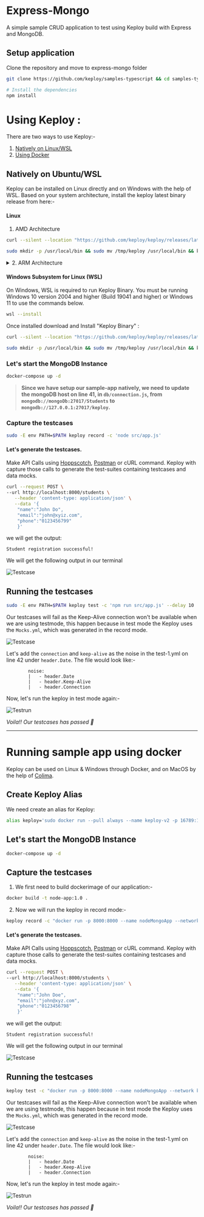 # Express-Mongo

A simple sample CRUD application to test using Keploy build with Express and MongoDB.

## Setup application
Clone the repository and move to express-mongo folder
```bash
git clone https://github.com/keploy/samples-typescript && cd samples-typescript/express-mongo

# Install the dependencies
npm install
```

# Using Keploy :

There are two ways to use Keploy:-

1. [Natively on Linux/WSL](#natively-on-ubuntuwsl)
2. [Using Docker](#running-sample-app-using-docker)

## Natively on Ubuntu/WSL

Keploy can be installed on Linux directly and on Windows with the help of WSL. Based on your system architecture, install the keploy latest binary release from here:-

#### Linux
1. AMD Architecture
```zsh
curl --silent --location "https://github.com/keploy/keploy/releases/latest/download/keploy_linux_amd64.tar.gz" | tar xz -C /tmp

sudo mkdir -p /usr/local/bin && sudo mv /tmp/keploy /usr/local/bin && keploy
```

<details>
<Summary> 2. ARM Architecture </Summary>


```zsh
curl --silent --location "https://github.com/keploy/keploy/releases/latest/download/keploy_linux_arm64.tar.gz" | tar xz -C /tmp

sudo mkdir -p /usr/local/bin && sudo mv /tmp/keploy /usr/local/bin && keploy
```
</details>

#### Windows Subsystem for Linux (WSL)

On Windows, WSL is required to run Keploy Binary. You must be running Windows 10 version 2004 and higher (Build 19041 and higher) or Windows 11 to use the commands below.

```bash
wsl --install
```
Once installed download and Install "Keploy Binary" :

```bash
curl --silent --location "https://github.com/keploy/keploy/releases/latest/download/keploy_linux_amd64.tar.gz" | tar xz -C /tmp

sudo mkdir -p /usr/local/bin && sudo mv /tmp/keploy /usr/local/bin && keploy
```

### Let's start the MongoDB Instance
```zsh
docker-compose up -d
```

> **Since we have setup our sample-app natively, we need to update the mongoDB host on line 41, in `db/connection.js`, from `mongodb://mongoDb:27017/Students` to `mongodb://127.0.0.1:27017/keploy`.**

### Capture the testcases

```bash
sudo -E env PATH=$PATH keploy record -c 'node src/app.js'
```

#### Let's generate the testcases.
Make API Calls using [Hoppscotch](https://hoppscotch.io), [Postman](https://postman.com) or cURL command. Keploy with capture those calls to generate the test-suites containing testcases and data mocks.

```bash
curl --request POST \
--url http://localhost:8000/students \
   --header 'content-type: application/json' \
   --data '{
    "name":"John Do",
    "email":"john@xyiz.com",
    "phone":"0123456799"
    }'
```

we will get the output:

```
Student registration successful!
```

We will get the following output in our terminal

![Testcase](./img/testcase-node.png)

## Running the testcases

```bash
sudo -E env PATH=$PATH keploy test -c 'npm run src/app.js' --delay 10
```

Our testcases will fail as the Keep-Alive connection won't be available when we are using testmode, this happen because in test mode the Keploy uses the `Mocks.yml`, which was generated in the record mode.

![Testcase](./img/testrun-node-fail.png)

Let's add the `connection` and `keep-alive` as the noise in the test-1.yml on line 42 under `header.Date`. The file would look like:-
```
        noise:
        |   - header.Date
        |   - header.Keep-Alive
        |   - header.Connection
```

Now, let's run the keploy in test mode again:-

![Testrun](./img/testrun-node-pass.png)

*Voila!! Our testcases has passed 🌟*

---

# Running sample app using docker

Keploy can be used on Linux & Windows through Docker, and on MacOS by the help of [Colima](https://docs.keploy.io/docs/server/macos/installation/#using-colima).

## Create Keploy Alias
We need create an alias for Keploy:
```bash
alias keploy='sudo docker run --pull always --name keploy-v2 -p 16789:16789 --privileged --pid=host -it -v "$(pwd)":/files -v /sys/fs/cgroup:/sys/fs/cgroup -v /sys/kernel/debug:/sys/kernel/debug -v /sys/fs/bpf:/sys/fs/bpf -v /var/run/docker.sock:/var/run/docker.sock --rm ghcr.io/keploy/keploy'
```

## Let's start the MongoDB Instance
```bash
docker-compose up -d
```

## Capture the testcases
1. We first need to build dockerimage of our application:-
```bash
docker build -t node-app:1.0 .
```

2. Now we will run the keploy in record mode:-
```bash
keploy record -c "docker run -p 8000:8000 --name nodeMongoApp --network keploy-network node-app:1.0"
```

#### Let's generate the testcases.
Make API Calls using [Hoppscotch](https://hoppscotch.io), [Postman](https://postman.com) or cURL command. Keploy with capture those calls to generate the test-suites containing testcases and data mocks.

```bash
curl --request POST \
--url http://localhost:8000/students \
   --header 'content-type: application/json' \
   --data '{
    "name":"John Doe",
    "email":"john@xyz.com",
    "phone":"0123456798"
    }'
```

we will get the output:

```
Student registration successful!
```

We will get the following output in our terminal

![Testcase](./img/testcase-node.png)


## Running the testcases

```bash
keploy test -c "docker run -p 8000:8000 --name nodeMongoApp --network keploy-network node-app:1.0" --delay 10
```

Our testcases will fail as the Keep-Alive connection won't be available when we are using testmode, this happen because in test mode the Keploy uses the `Mocks.yml`, which was generated in the record mode.

![Testcase](./img/testrun-node-fail.png)

Let's add the `connection` and `keep-alive` as the noise in the test-1.yml on line 42 under `header.Date`. The file would look like:-
```
        noise:
        |   - header.Date
        |   - header.Keep-Alive
        |   - header.Connection
```

Now, let's run the keploy in test mode again:-

![Testrun](./img/testrun-node-pass.png)

*Voila!! Our testcases has passed 🌟*